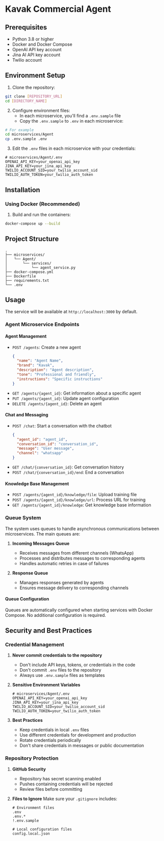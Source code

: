 # Kavak Commercial Agent

## Prerequisites

- Python 3.8 or higher
- Docker and Docker Compose
- OpenAI API key account
- Jina AI API key account
- Twilio account

## Environment Setup

1. Clone the repository:
```bash
git clone [REPOSITORY_URL]
cd [DIRECTORY_NAME]
```

2. Configure environment files:
   - In each microservice, you'll find a `.env.sample` file
   - Copy the `.env.sample` to `.env` in each microservice:
```bash
# For example
cd microservices/Agent
cp .env.sample .env
```

3. Edit the `.env` files in each microservice with your credentials:
```env
# microservices/Agent/.env
OPENAI_API_KEY=your_openai_api_key
JINA_API_KEY=your_jina_api_key
TWILIO_ACCOUNT_SID=your_twilio_account_sid
TWILIO_AUTH_TOKEN=your_twilio_auth_token
```

## Installation

### Using Docker (Recommended)

1. Build and run the containers:
```bash
docker-compose up --build
```

## Project Structure

```
.
├── microservices/
│   └── Agent/
│       └── services/
│           └── agent_service.py
├── docker-compose.yml
├── Dockerfile
├── requirements.txt
└── .env
```

## Usage

The service will be available at `http://localhost:3000` by default.

### Agent Microservice Endpoints

#### Agent Management
- `POST /agents`: Create a new agent
  ```json
  {
    "name": "Agent Name",
    "brand": "Kavak",
    "description": "Agent description",
    "tone": "Professional and friendly",
    "instructions": "Specific instructions"
  }
  ```
- `GET /agents/{agent_id}`: Get information about a specific agent
- `PUT /agents/{agent_id}`: Update agent configuration
- `DELETE /agents/{agent_id}`: Delete an agent

#### Chat and Messaging
- `POST /chat`: Start a conversation with the chatbot
  ```json
  {
    "agent_id": "agent_id",
    "conversation_id": "conversation_id",
    "message": "User message",
    "channel": "whatsapp"
  }
  ```
- `GET /chat/{conversation_id}`: Get conversation history
- `POST /chat/{conversation_id}/end`: End a conversation

#### Knowledge Base Management
- `POST /agents/{agent_id}/knowledge/file`: Upload training file
- `POST /agents/{agent_id}/knowledge/url`: Process URL for training
- `GET /agents/{agent_id}/knowledge`: Get knowledge base information

### Queue System

The system uses queues to handle asynchronous communications between microservices. The main queues are:

1. **Incoming Messages Queue**
   - Receives messages from different channels (WhatsApp)
   - Processes and distributes messages to corresponding agents
   - Handles automatic retries in case of failures

2. **Response Queue**
   - Manages responses generated by agents
   - Ensures message delivery to corresponding channels

#### Queue Configuration
Queues are automatically configured when starting services with Docker Compose. No additional configuration is required.

## Security and Best Practices

### Credential Management

1. **Never commit credentials to the repository**
   - Don't include API keys, tokens, or credentials in the code
   - Don't commit `.env` files to the repository
   - Always use `.env.sample` files as templates

2. **Sensitive Environment Variables**
   ```env
   # microservices/Agent/.env
   OPENAI_API_KEY=your_openai_api_key
   JINA_API_KEY=your_jina_api_key
   TWILIO_ACCOUNT_SID=your_twilio_account_sid
   TWILIO_AUTH_TOKEN=your_twilio_auth_token
   ```

3. **Best Practices**
   - Keep credentials in local `.env` files
   - Use different credentials for development and production
   - Rotate credentials periodically
   - Don't share credentials in messages or public documentation

### Repository Protection

1. **GitHub Security**
   - Repository has secret scanning enabled
   - Pushes containing credentials will be rejected
   - Review files before committing

2. **Files to Ignore**
   Make sure your `.gitignore` includes:
   ```
   # Environment files
   .env
   .env.*
   !.env.sample

   # Local configuration files
   config.local.json
   ```
